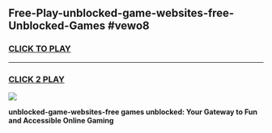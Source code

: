 
## Free-Play-unblocked-game-websites-free-Unblocked-Games #vewo8
<h3>
<a href="https://news.freeplayer.one?title=unblocked-game-websites-free&ref=8M">CLICK TO PLAY</a></h3>
<hr>

<h3>
<a href="https://news.freeplayer.one?title=unblocked-game-websites-free&ref=8M">CLICK 2 PLAY</a>
  
</h3>

<a href="https://news.freeplayer.one?title=unblocked-game-websites-free&ref=8M"><img src="https://clearcache.store/games.png"></a>


**unblocked-game-websites-free games unblocked: Your Gateway to Fun and Accessible Online Gaming**
